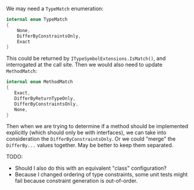 We may need a `TypeMatch` enumeration:

```c#
internal enum TypeMatch
{
    None,
    DifferByConstraintsOnly,
    Exact
}
```

This could be returned by `ITypeSymbolExtensions.IsMatch()`, and interrogated at the call site. Then we would also need to update `MethodMatch`:

```c#
internal enum MethodMatch
{
   Exact,
   DifferByReturnTypeOnly,
   DifferByConstraintsOnly,
   None,
}
```

Then when we are trying to determine if a method should be implemented explicitly (which should only be with interfaces), we can take into consideration the `DifferByConstraintsOnly`. Or we could "merge" the `DifferBy...` values together. May be better to keep them separated.

TODO:
* Should I also do this with an equivalent "class" configuration?
* Because I changed ordering of type constraints, some unit tests might fail because constraint generation is out-of-order.